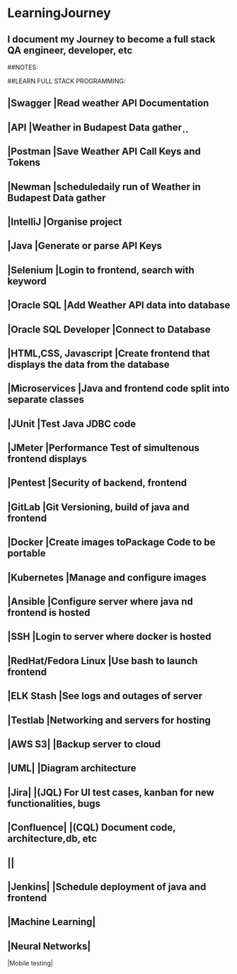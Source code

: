 # LearningJourney
## I document my Journey to become a full stack QA engineer, developer, etc


##NOTES:







##LEARN FULL STACK PROGRAMMING:

|Swagger                  |Read weather API Documentation
---
|API                      |Weather in Budapest Data gather¸¸
---
|Postman                  |Save Weather API Call Keys and Tokens
---
|Newman                   |scheduledaily run of Weather in Budapest Data gather
---
|IntelliJ                 |Organise project
---
|Java                     |Generate or parse API Keys
---
|Selenium                 |Login to frontend, search with keyword
---
|Oracle SQL               |Add Weather API data into database
---
|Oracle SQL Developer     |Connect to Database
---
|HTML,CSS, Javascript     |Create frontend that displays the data from the database
---
|Microservices            |Java and frontend code split into separate classes
---
|JUnit                    |Test Java JDBC code
---
|JMeter                   |Performance Test of simultenous frontend displays
---
|Pentest                  |Security of backend, frontend
---
|GitLab                   |Git Versioning, build of java and frontend
---
|Docker                   |Create images toPackage Code to be portable
---
|Kubernetes               |Manage and configure images
---
|Ansible                  |Configure server where java nd frontend is hosted
---
|SSH                      |Login to server where docker is hosted
---
|RedHat/Fedora Linux      |Use bash to launch frontend
---
|ELK Stash                |See logs and outages of server
---
|Testlab                  |Networking and servers for hosting
---
|AWS S3|                   |Backup server to cloud
---
|UML|                      |Diagram architecture
---
|Jira|                     |(JQL) For UI test cases, kanban for new functionalities, bugs
---
|Confluence|               |(CQL) Document code, architecture,db, etc
---
||
---
|Jenkins|                  |Schedule deployment of java and frontend
---
|Machine Learning|
---
|Neural Networks|
---
|Mobile testing|
